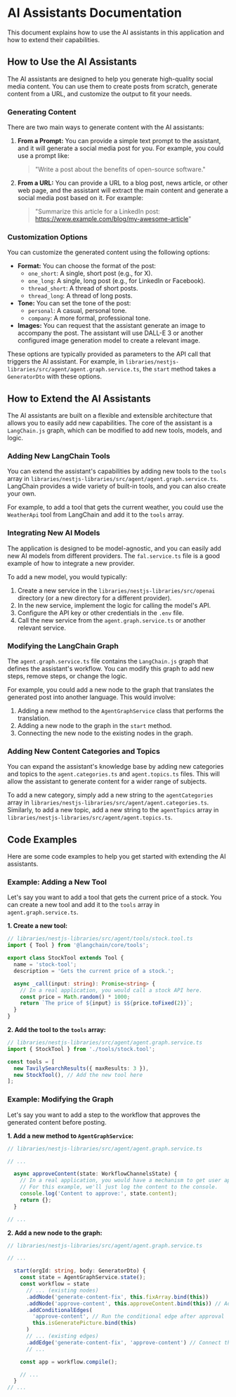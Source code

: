# AI Assistants Documentation

This document explains how to use the AI assistants in this application and how to extend their capabilities.

## How to Use the AI Assistants

The AI assistants are designed to help you generate high-quality social media content. You can use them to create posts from scratch, generate content from a URL, and customize the output to fit your needs.

### Generating Content

There are two main ways to generate content with the AI assistants:

1.  **From a Prompt:** You can provide a simple text prompt to the assistant, and it will generate a social media post for you. For example, you could use a prompt like:
    > "Write a post about the benefits of open-source software."

2.  **From a URL:** You can provide a URL to a blog post, news article, or other web page, and the assistant will extract the main content and generate a social media post based on it. For example:
    > "Summarize this article for a LinkedIn post: https://www.example.com/blog/my-awesome-article"

### Customization Options

You can customize the generated content using the following options:

*   **Format:** You can choose the format of the post:
    *   `one_short`: A single, short post (e.g., for X).
    *   `one_long`: A single, long post (e.g., for LinkedIn or Facebook).
    *   `thread_short`: A thread of short posts.
    *   `thread_long`: A thread of long posts.
*   **Tone:** You can set the tone of the post:
    *   `personal`: A casual, personal tone.
    *   `company`: A more formal, professional tone.
*   **Images:** You can request that the assistant generate an image to accompany the post. The assistant will use DALL-E 3 or another configured image generation model to create a relevant image.

These options are typically provided as parameters to the API call that triggers the AI assistant. For example, in `libraries/nestjs-libraries/src/agent/agent.graph.service.ts`, the `start` method takes a `GeneratorDto` with these options.

## How to Extend the AI Assistants

The AI assistants are built on a flexible and extensible architecture that allows you to easily add new capabilities. The core of the assistant is a `LangChain.js` graph, which can be modified to add new tools, models, and logic.

### Adding New LangChain Tools

You can extend the assistant's capabilities by adding new tools to the `tools` array in `libraries/nestjs-libraries/src/agent/agent.graph.service.ts`. LangChain provides a wide variety of built-in tools, and you can also create your own.

For example, to add a tool that gets the current weather, you could use the `WeatherApi` tool from LangChain and add it to the `tools` array.

### Integrating New AI Models

The application is designed to be model-agnostic, and you can easily add new AI models from different providers. The `fal.service.ts` file is a good example of how to integrate a new provider.

To add a new model, you would typically:

1.  Create a new service in the `libraries/nestjs-libraries/src/openai` directory (or a new directory for a different provider).
2.  In the new service, implement the logic for calling the model's API.
3.  Configure the API key or other credentials in the `.env` file.
4.  Call the new service from the `agent.graph.service.ts` or another relevant service.

### Modifying the LangChain Graph

The `agent.graph.service.ts` file contains the `LangChain.js` graph that defines the assistant's workflow. You can modify this graph to add new steps, remove steps, or change the logic.

For example, you could add a new node to the graph that translates the generated post into another language. This would involve:

1.  Adding a new method to the `AgentGraphService` class that performs the translation.
2.  Adding a new node to the graph in the `start` method.
3.  Connecting the new node to the existing nodes in the graph.

### Adding New Content Categories and Topics

You can expand the assistant's knowledge base by adding new categories and topics to the `agent.categories.ts` and `agent.topics.ts` files. This will allow the assistant to generate content for a wider range of subjects.

To add a new category, simply add a new string to the `agentCategories` array in `libraries/nestjs-libraries/src/agent/agent.categories.ts`. Similarly, to add a new topic, add a new string to the `agentTopics` array in `libraries/nestjs-libraries/src/agent/agent.topics.ts`.

## Code Examples

Here are some code examples to help you get started with extending the AI assistants.

### Example: Adding a New Tool

Let's say you want to add a tool that gets the current price of a stock. You can create a new tool and add it to the `tools` array in `agent.graph.service.ts`.

**1. Create a new tool:**

```typescript
// libraries/nestjs-libraries/src/agent/tools/stock.tool.ts
import { Tool } from '@langchain/core/tools';

export class StockTool extends Tool {
  name = 'stock-tool';
  description = 'Gets the current price of a stock.';

  async _call(input: string): Promise<string> {
    // In a real application, you would call a stock API here.
    const price = Math.random() * 1000;
    return `The price of ${input} is $${price.toFixed(2)}`;
  }
}
```

**2. Add the tool to the `tools` array:**

```typescript
// libraries/nestjs-libraries/src/agent/agent.graph.service.ts
import { StockTool } from './tools/stock.tool';

const tools = [
  new TavilySearchResults({ maxResults: 3 }),
  new StockTool(), // Add the new tool here
];
```

### Example: Modifying the Graph

Let's say you want to add a step to the workflow that approves the generated content before posting.

**1. Add a new method to `AgentGraphService`:**

```typescript
// libraries/nestjs-libraries/src/agent/agent.graph.service.ts

// ...

  async approveContent(state: WorkflowChannelsState) {
    // In a real application, you would have a mechanism to get user approval here.
    // For this example, we'll just log the content to the console.
    console.log('Content to approve:', state.content);
    return {};
  }

// ...
```

**2. Add a new node to the graph:**

```typescript
// libraries/nestjs-libraries/src/agent/agent.graph.service.ts

// ...

  start(orgId: string, body: GeneratorDto) {
    const state = AgentGraphService.state();
    const workflow = state
      // ... (existing nodes)
      .addNode('generate-content-fix', this.fixArray.bind(this))
      .addNode('approve-content', this.approveContent.bind(this)) // Add the new node
      .addConditionalEdges(
        'approve-content', // Run the conditional edge after approval
        this.isGeneratePicture.bind(this)
      )
      // ... (existing edges)
      .addEdge('generate-content-fix', 'approve-content') // Connect the new node
      // ...

    const app = workflow.compile();

    // ...
  }
// ...
```
